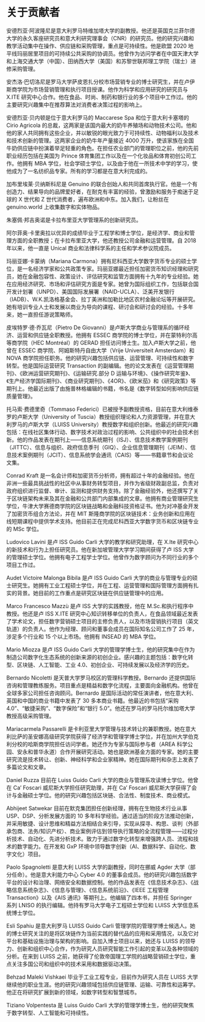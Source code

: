 # 关于贡献者

安德烈亚·阿波隆尼是意大利罗马特维加塔大学的副教授。他还是英国克兰菲尔德大学的永久客座研究员和意大利研究理事会（CNR）的研究员。他的研究兴趣和教学活动集中在操作、供应链和采购管理，重点是可持续性。他是欧盟 2020 地平线玛丽居里项目的可持续公共采购的协调员。他曾作为访问学者在中国天津大学和上海交通大学（中国）、田纳西大学（美国）和苏黎世联邦理工学院（瑞士）进修采购管理。

安杰洛·巴切洛尼是罗马大学萨皮恩扎分校市场营销专业的博士研究生，并在卢伊斯商学院为市场营销管理和执行项目授课。他作为科学和应用研究的研究员与 X.ITE 研究中心合作。他在食品、时尚、制药和银行业的多个项目中工作过。他的主要研究兴趣集中在推荐算法对消费者决策过程的影响上。

安德烈亚·贝内顿是位于意大利罗马的 Maccarese Spa 和位于意大利卡塞塔的 Cirio Agricola 的总裁，这两家是该国内最大的奶牛养殖场和动物技术公司。他和他的家人共同拥有这些企业，并以敏锐的眼光致力于可持续性、动物福利以及技术和技术创新的管理。这两家企业的奶牛年产量接近 4000 万升，使该家族在全国牛奶供应链中扮演着举足轻重的角色。在担任农业部门的管理职位之前，他的先前职业经历包括在美国为 Prince 体育集团工作以及在一个化妆品和体育初创公司工作。他拥有 MBA 学位，社会学硕士学位，以及由于他在一所技术中学的学习，使他成为了一名纺织品专家。所有的学习都是在意大利完成的。

加布里埃莱·贝纳斯科尼是 Genuino 的联合创始人和共同首席执行官。他是一个有创造力、结果导向的品牌爱好者，在耐克有丰富的经验，曾激励和服务于痴迷于足球的 X 世代和 Z 世代消费者，遍布欧洲和中东。加入我们，让粉丝在 genuino.world 上收集数字和实体物品。

朱塞佩·邦吉奥诺是卡拉布里亚大学管理系的创新研究员。

阿尔菲奥·卡里奥拉以优异的成绩毕业于工程学和博士学位，是经济学、商业和管理方面的全职教授；在卡拉布里亚大学，他还教授公司金融和运营管理。自 2018 年以来，他一直是 Unical 商业和法律科学系的主任和学术参议院成员。

玛丽亚娜·卡蒙纳（Mariana Carmona）拥有尼科西亚大学数字货币专业的硕士学位，是一名经济学家和公共政策专家。玛丽亚娜最近担任加密货币知识经理和研究员，她在金融包容性、政策设计、评估研究和监管方面拥有十九年的专业经验。她在应用经济研究、市场和评估研究方面是专家。她曾为国际组织工作，包括联合国开发计划署（UNPD）、美国国际发展署（NAID-UCLA）、泛美开发银行（IADB）、W.K.凯洛格基金会、拉丁美洲和加勒比地区农村金融论坛等开展研究。她有培训专业人士和发展以商业为导向的课程、研讨会和研讨会的经验。十多年来，她一直担任游说策略师。

皮埃特罗·德·乔瓦尼（Pietro De Giovanni）是卢斯大学商业与管理系的循环经济、运营和供应链全职教授。他拥有 ESSEC 商学院的博士学位，并在蒙特利尔高等商学院（HEC Montréal）的 GERAD 担任访问博士生。加入卢斯大学之前，他曾在 ESSEC 商学院、阿姆斯特丹自由大学（Vrije Universiteit Amsterdam）和 NOVA 商学院担任职务。他的研究兴趣包括供应链、运营管理、可持续性和数字转型。他是国际运营研究 Transaction 的副编辑。他的论文发表在《运营管理期刊》、《欧洲运营研究期刊》、《运输研究.部分 D 运输与环境》、《操作研究年鉴》、《生产经济学国际期刊》、《商业研究期刊》、《4OR》、《欧米茄》和《研究政策》等期刊上。他最近出版了由施普林格编辑的书籍，书名是《数字转型如何影响供应链质量管理》。

托马索·费德里奇（Tommaso Federici）已被授予副教授资格，目前在意大利维泰罗的卢斯大学（University of Tuscia）教授组织理论和人力资源管理，并在意大利罗马的卢斯大学（LUISS University）教授数字和组织创新。他最近的研究兴趣包括：在线社区集体行动、数字技术对政治过程的影响、公共组织中的社会技术创新。他的作品发表在期刊上——信息系统期刊（ISJ）、信息技术教学案例期刊（JITTC）、信息与组织、政府信息季刊（GIQ）、企业信息管理期刊（JEIM）、信息技术案例期刊（JCIT）、信息系统学会通讯（CAIS）等——书籍章节和会议论文集。

Conrad Kraft 是一名会计师和加密货币分析师，拥有超过十年的金融经验。他在非洲一些最具挑战性的社区中从事财务转型项目，并作为省级财政副总监，负责对政府组织进行监督、审计、监测和提供财务支持。除了金融经验外，他还撰写了关于区块链架构未来及其在金融和公共部门内部集成的文章。他拥有商业管理研究生学位，牛津大学赛德商学院的区块链战略和金融科技资格证书。他为对冲基金开发了加密货币组合方法论，并在 MIT 斯隆商学院的区块链技术：业务创新和应用在线短期课程中提供学术支持。他目前正在完成尼科西亚大学数字货币和区块链专业的 MSc 学位。

Ludovico Lavini 是卢 ISS Guido Carli 大学的教学和研究助理，在 X.Ite 研究中心的新技术和行为上担任研究员。他在新加坡管理大学学习期间获得了卢 ISS 大学的管理硕士学位。他拥有电子工程学士学位。他曾作为数字顾问为不同行业的多个项目工作过。

Audet Victoire Malonga Bibila 是卢 ISS Guido Carli 大学的商业与管理专业的硕士研究生。她拥有工业工程硕士学位，并在工程、运营管理和国际管理方面拥有扎实的背景。她目前的工作重点是研究区块链在供应链管理中的应用。

Marco Francesco Mazzù 是卢 ISS 大学的实践教授，他在 M.Sc.和执行程序中教授。他还是卢 ISS X.ITE 研究中心知识转移单位的负责人，在食品领域最近发表了学术论文，担任数字营销硕士项目的主修负责人，以及市场营销执行项目（英文轨道）的负责人。他作为经理、顾问和董事会成员在国际知名公司工作了 25 年，涉足多个行业和 15 个以上市场。他拥有 INSEAD 的 MBA 学位。

Mario Miozza 是卢 ISS Guido Carli 大学的管理学博士生，他的研究集中在作为制造公司数字化生态系统的创新来源的初创企业。感兴趣的主题包括：数字化转型、区块链、人工智能、工业 4.0、初创企业、可持续发展以及经济学的历史。

Bernardo Nicoletti 是天普大学罗马校区的管理科学教授。Bernardo 还提供国际咨询和管理教练服务。项目重点是精益和数字化流程，主要面向金融机构。他曾在全球多家公司担任咨询顾问。Bernardo 是国际活动的常任演讲者，他在意大利、英国和中国的商业书籍中发表了 30 多本商业书籍。他最近的书包括“采购 4.0”、“敏捷采购”、“数字保险”和“银行 5.0”。他还在罗马的罗马托尔维加塔大学教授高级采购管理。

Mariacarmela Passarelli 是卡利亚里大学管理与技术转让的兼职教授。她在意大利比萨的圣安娜高级研究学院获得了经济学和管理学博士学位，并在加州大学伯克利分校的哈斯商学院担任访问学者。她还作为专家与国际参与者（AREA 科学公园、安永和普华永道）合作开展研究活动。她也是欧洲基金方面的专家。她的主要研究流是技术转让、创新、神经科学和企业家精神。她在国际期刊和杂志上发表了多篇论文和文章。

Daniel Ruzza 目前在 Luiss Guido Carli 大学的商业与管理系攻读博士学位。他曾在 Ca’ Foscari 威尼斯大学担任研究助理，并在 Ca’ Foscari 威尼斯大学获得了会计与金融硕士学位。他的研究兴趣包括区块链、合法性、制度技术、商业模式。

Abhijeet Satwekar 目前在默克集团担任创新经理，拥有在生物技术行业从事 USP、DSP、分析发展方面的 10 多年科学经验。通过适当的阶段方法推动创新，并采用敏捷、设计思维和精益方法相结合来引导，实现从探寻、构思、谈判（外部承包商、法务/知识产权）、商业案例评估到领导执行策略的全流程管理——过程分析技术、自动化、先进分析技术。致力于通过数字化转型来增强跨人员、流程和技术的数字能力。在开发和 GxP 环境中领导数字创新（AI、数据科学、自动化、数字文化）项目。

Paolo Spagnoletti 是意大利 LUISS 大学的副教授，同时在挪威 Agder 大学（部分任命）。他是意大利能力中心 Cyber 4.0 的董事会成员。他的研究兴趣包括数字平台的设计和治理、网络安全和数据控制。他的作品发表在《信息技术杂志》、《战略信息系统杂志》、《信息与管理》、《信息系统前沿》、《IEEE 工程管理 Transaction》以及《AIS 通讯》等期刊上。他编辑了四本书，并担任 Springer 系列 LNISO 的执行编辑。他持有罗马大学电子工程硕士学位和 LUISS 大学信息系统博士学位。

Esli Spahiu 是意大利罗马 LUISS Guido Carli 管理学院的管理学博士候选人。她的博士研究关注的是将区块链作为当前实践的替代品的应用和采用情况，以及它对平台和基础设施治理与架构的影响。自加入博士项目以来，她还与 LUISS 的领导力、创新和组织中心合作，作为研究人员研究智能工作引起的变革以及各种领域的分析。在来到 LUISS 之前，她获得了伦敦帝国理工学院的战略营销硕士学位，重点关注多国公司和组织中的技术采用和数据驱动决策。

Behzad Maleki Vishkaei 毕业于工业工程专业，目前作为研究人员在 LUISS 大学继续他的职业生涯。他的研究兴趣领域包括供应链管理、运输、可靠性和运筹学。他正在将研究扩展到新的领域，如数字转型和智慧城市。

Tiziano Volpentesta 是 Luiss Guido Carli 大学的管理学博士生，他的研究聚焦于数字转型、人工智能和可持续性。
